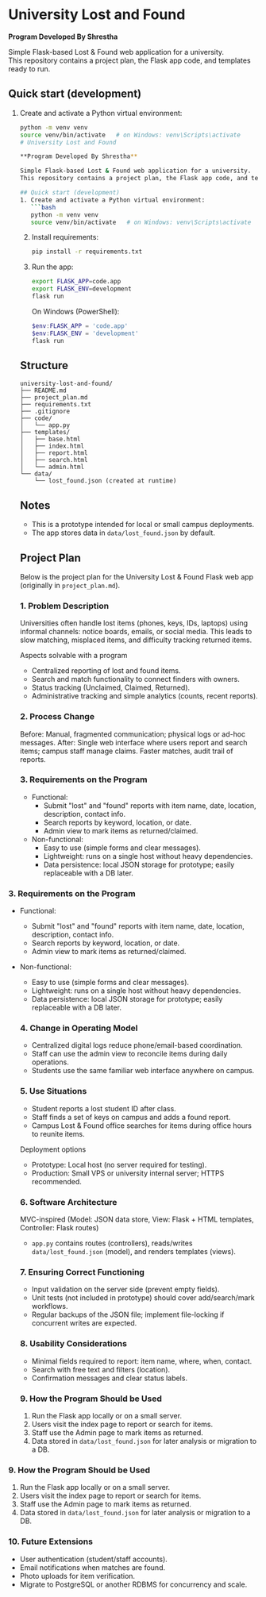 # University Lost and Found

**Program Developed By Shrestha**

Simple Flask-based Lost & Found web application for a university.  
This repository contains a project plan, the Flask app code, and templates ready to run.

## Quick start (development)
1. Create and activate a Python virtual environment:
   ```bash
   python -m venv venv
   source venv/bin/activate   # on Windows: venv\Scripts\activate
   # University Lost and Found

   **Program Developed By Shrestha**

   Simple Flask-based Lost & Found web application for a university.  
   This repository contains a project plan, the Flask app code, and templates ready to run.

   ## Quick start (development)
   1. Create and activate a Python virtual environment:
      ```bash
      python -m venv venv
      source venv/bin/activate   # on Windows: venv\Scripts\activate
      ```
   2. Install requirements:
      ```bash
      pip install -r requirements.txt
      ```
   3. Run the app:
      ```bash
      export FLASK_APP=code.app
      export FLASK_ENV=development
      flask run
      ```
      On Windows (PowerShell):
      ```powershell
      $env:FLASK_APP = 'code.app'
      $env:FLASK_ENV = 'development'
      flask run
      ```

   ## Structure
   ```
   university-lost-and-found/
   ├── README.md
   ├── project_plan.md
   ├── requirements.txt
   ├── .gitignore
   ├── code/
   │   └── app.py
   ├── templates/
   │   ├── base.html
   │   ├── index.html
   │   ├── report.html
   │   ├── search.html
   │   └── admin.html
   └── data/
       └── lost_found.json (created at runtime)
   ```

   ## Notes
   - This is a prototype intended for local or small campus deployments.
   - The app stores data in `data/lost_found.json` by default.

   ## Project Plan

   Below is the project plan for the University Lost & Found Flask web app (originally in `project_plan.md`).

   ### 1. Problem Description
   Universities often handle lost items (phones, keys, IDs, laptops) using informal channels: notice boards, emails, or social media. This leads to slow matching, misplaced items, and difficulty tracking returned items.

   Aspects solvable with a program
   - Centralized reporting of lost and found items.
   - Search and match functionality to connect finders with owners.
   - Status tracking (Unclaimed, Claimed, Returned).
   - Administrative tracking and simple analytics (counts, recent reports).

   ### 2. Process Change
   Before: Manual, fragmented communication; physical logs or ad-hoc messages.
   After: Single web interface where users report and search items; campus staff manage claims. Faster matches, audit trail of reports.

   ### 3. Requirements on the Program
   - Functional:
      - Submit "lost" and "found" reports with item name, date, location, description, contact info.
      - Search reports by keyword, location, or date.
      - Admin view to mark items as returned/claimed.
   - Non-functional:
      - Easy to use (simple forms and clear messages).
      - Lightweight: runs on a single host without heavy dependencies.
      - Data persistence: local JSON storage for prototype; easily replaceable with a DB later.


### 3. Requirements on the Program
- Functional:
  - Submit "lost" and "found" reports with item name, date, location, description, contact info.
  - Search reports by keyword, location, or date.
  - Admin view to mark items as returned/claimed.
- Non-functional:
  - Easy to use (simple forms and clear messages).
  - Lightweight: runs on a single host without heavy dependencies.
  - Data persistence: local JSON storage for prototype; easily replaceable with a DB later.

   ### 4. Change in Operating Model
   - Centralized digital logs reduce phone/email-based coordination.
   - Staff can use the admin view to reconcile items during daily operations.
   - Students use the same familiar web interface anywhere on campus.


   ### 5. Use Situations
   - Student reports a lost student ID after class.
   - Staff finds a set of keys on campus and adds a found report.
   - Campus Lost & Found office searches for items during office hours to reunite items.

   Deployment options
   - Prototype: Local host (no server required for testing).
   - Production: Small VPS or university internal server; HTTPS recommended.

   ### 6. Software Architecture
   MVC-inspired (Model: JSON data store, View: Flask + HTML templates, Controller: Flask routes)
   - `app.py` contains routes (controllers), reads/writes `data/lost_found.json` (model), and renders templates (views).

   ### 7. Ensuring Correct Functioning
   - Input validation on the server side (prevent empty fields).
   - Unit tests (not included in prototype) should cover add/search/mark workflows.
   - Regular backups of the JSON file; implement file-locking if concurrent writes are expected.

   ### 8. Usability Considerations
   - Minimal fields required to report: item name, where, when, contact.
   - Search with free text and filters (location).
   - Confirmation messages and clear status labels.

   ### 9. How the Program Should be Used
   1. Run the Flask app locally or on a small server.
   2. Users visit the index page to report or search for items.
   3. Staff use the Admin page to mark items as returned.
   4. Data stored in `data/lost_found.json` for later analysis or migration to a DB.

### 9. How the Program Should be Used
1. Run the Flask app locally or on a small server.
2. Users visit the index page to report or search for items.
3. Staff use the Admin page to mark items as returned.
4. Data stored in `data/lost_found.json` for later analysis or migration to a DB.

### 10. Future Extensions
- User authentication (student/staff accounts).
- Email notifications when matches are found.
- Photo uploads for item verification.
- Migrate to PostgreSQL or another RDBMS for concurrency and scale.
 
